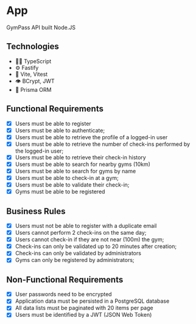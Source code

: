 # App

GymPass API built Node.JS

## Technologies

- 👨‍💻 TypeScript
- ⚙️ Fastify
- :rocket: Vite, Vitest
- 👁️ BCrypt, JWT
- 💽 Prisma ORM

## Functional Requirements

- [x] Users must be able to register
- [x] Users must be able to authenticate;
- [x] Users must be able to retrieve the profile of a logged-in user
- [x] Users must be able to retrieve the number of check-ins performed by the logged-in user;
- [x] Users must be able to retrieve their check-in history
- [x] Users must be able to search for nearby gyms (10km)
- [x] Users must be able to search for gyms by name
- [x] Users must be able to check-in at a gym;
- [x] Users must be able to validate their check-in;
- [x] Gyms must be able to be registered

## Business Rules

- [x] Users must not be able to register with a duplicate email
- [x] Users cannot perform 2 check-ins on the same day;
- [x] Users cannot check-in if they are not near (100m) the gym;
- [x] Check-ins can only be validated up to 20 minutes after creation;
- [x] Check-ins can only be validated by administrators
- [x] Gyms can only be registered by administrators;

## Non-Functional Requirements

- [x] User passwords need to be encrypted
- [x] Application data must be persisted in a PostgreSQL database
- [x] All data lists must be paginated with 20 items per page
- [x] Users must be identified by a JWT (JSON Web Token)
